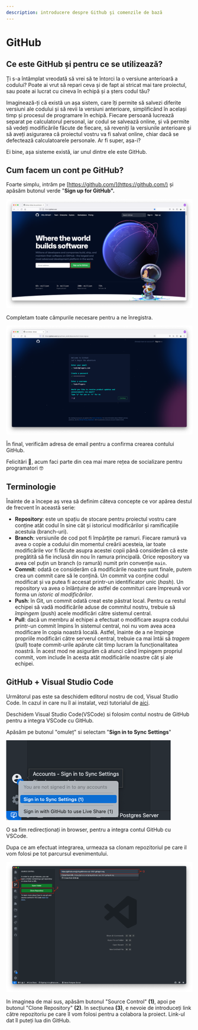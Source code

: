 ```yaml
---
description: introducere despre Github şi comenzile de bază
---
```


# GitHub

## Ce este GitHub și pentru ce se utilizează?

Ți s-a întâmplat vreodată să vrei să te întorci la o versiune anterioară a codului? Poate ai vrut să repari ceva și de fapt ai stricat mai tare proiectul, sau poate ai lucrat cu cineva în echipă și a șters codul tău?

Imaginează-ți că există un așa sistem, care îți permite să salvezi diferite versiuni ale codului și să revii la versiuni anterioare, simplificând în același timp și procesul de programare în echipă. Fiecare persoană lucrează separat pe calculatorul personal, iar codul se salvează online, și vă permite să vedeți modificările făcute de fiecare, să reveniți la versiunile anterioare și să aveți asigurarea că proiectul vostru va fi salvat online, chiar dacă se defectează calculatoarele personale. Ar fi super, așa-i?

Ei bine, așa sisteme există, iar unul dintre ele este GitHub.

## Cum facem un cont pe GitHub?

Foarte simplu, intrăm pe [https://github.com/](https://github.com/) și apăsăm butonul verde "**Sign up for GitHub".**

![](../.gitbook/assets/screenshot-2021-09-05-at-12.31.28.png)

Completam toate câmpurile necesare pentru a ne înregistra.

![](../.gitbook/assets/screenshot-2021-09-05-at-12.32.54.png)

În final, verificăm adresa de email pentru a confirma crearea contului GitHub.

Felicitări 🎉, acum faci parte din cea mai mare rețea de socializare pentru programatori 🤓

## Terminologie 

Înainte de a începe aș vrea să definim câteva concepte ce vor apărea destul de frecvent în această serie:

* **Repository**: este un spațiu de stocare pentru proiectul vostru care conține atât codul în sine cât și istoricul modificărilor și ramificațiile acestuia \(branch-uri\).
* **Branch**: versiunile de cod pot fi împărțite pe ramuri. Fiecare ramură va avea o copie a codului din momentul creării acesteia, iar toate modificările vor fi făcute asupra acestei copii până considerăm că este pregătită să fie inclusă din nou în ramura principală. Orice repository va avea cel puțin un branch \(o ramură\) numit prin convenție `main`.
* **Commit**: odată ce considerăm că modificările noastre sunt finale, putem crea un commit care să le conțină. Un commit va conține codul modificat și va putea fi accesat printr-un identificator unic \(_hash_\). Un repository va avea o înlănțuire de astfel de commituri care împreună vor forma un _istoric al modificărilor_.
* **Push**: în Git, un commit odată creat este păstrat local. Pentru ca restul echipei să vadă modificările aduse de commitul nostru, trebuie să _împingem_ \(push\) acele modificări către sistemul central.
* **Pull**: dacă un membru al echipei a efectuat o modificare asupra codului printr-un commit împins în sistemul central, noi nu vom avea acea modificare în copia noastră locală. Astfel, înainte de a ne împinge propriile modificări către serverul central, trebuie ca mai întâi să _tragem_ \(_pull_\) toate commit-urile apărute cât timp lucram la funcționalitatea noastră. În acest mod ne asigurăm că atunci când împingem propriul commit, vom include în acesta atât modificările noastre cât și ale echipei.

## GitHub + Visual Studio Code

Următorul pas este sa deschidem editorul nostru de cod, Visual Studio Code. In cazul in care nu îl ai instalat, vezi tutorialul de [aici](visual-studio-code.md).

Deschidem Visual Studio Code\(VSCode\) si folosim contul nostru de GitHub pentru a integra VSCode cu GitHub.

Apăsăm pe butonul "omuleț" si selectam "**Sign in to Sync Settings**"

![](../.gitbook/assets/screenshot-2021-09-05-at-13.19.46.png)

O sa fim redirecționați in browser, pentru a integra contul GitHub cu VSCode. 

Dupa ce am efectuat integrarea, urmeaza sa clonam repozitoriul pe care il vom folosi pe tot parcursul evenimentului.

![](../.gitbook/assets/screenshot-2021-09-05-at-13.00.26.png)

In imaginea de mai sus, apăsăm butonul "Source Control" **\(1\)**, apoi pe butonul "Clone Repository" **\(2\)**. In secțiunea **\(3\)**, e nevoie de introduceți link către repozitoriu pe care îl vom folosi pentru a colabora la proiect. Link-ul dat îl puteți lua din GitHub.

